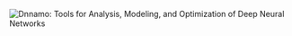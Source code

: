 ![Dnnamo: Tools for Analysis, Modeling, and Optimization of Deep Neural Networks](https://github.com/rdadolf/dnnamo/raw/assets/dnnamo_logo_med.png)
